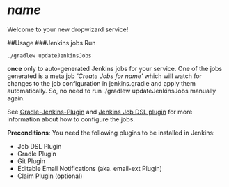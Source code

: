$name$
==================

Welcome to your new dropwizard service!


##Usage
###Jenkins jobs
Run

    ./gradlew updateJenkinsJobs

**once** only to auto-generated Jenkins jobs for your service.
One of the jobs generated is a meta job *'Create Jobs for $name$'* which will watch for changes to the job configuration in jenkins.gradle and apply them automatically.
So, no need to run ./gradlew updateJenkinsJobs manually again.

See [Gradle-Jenkins-Plugin][gjp] and [Jenkins Job DSL plugin][jjdp] for more information about how to configure the jobs.

**Preconditions**:
You need the following plugins to be installed in Jenkins:

- Job DSL Plugin
- Gradle Plugin
- Git Plugin
- Editable Email Notifications (aka. email-ext Plugin)
- Claim Plugin (optional)


[gjp]: https://github.com/ghale/gradle-jenkins-plugin
[jjdp]: https://github.com/jenkinsci/job-dsl-plugin/wiki/Job-DSL-Commands
